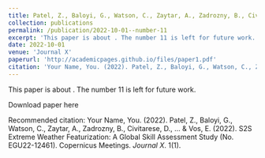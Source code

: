 ```yaml
---
title: Patel, Z., Baloyi, G., Watson, C., Zaytar, A., Zadrozny, B., Civitarese, D., ... & Vos, E. (2022). S2S Extreme Weather Featurization: A Global Skill Assessment Study (No. EGU22-12461). Copernicus Meetings.
collection: publications
permalink: /publication/2022-10-01--number-11
excerpt: 'This paper is about . The number 11 is left for future work.'
date: 2022-10-01
venue: 'Journal X'
paperurl: 'http://academicpages.github.io/files/paper1.pdf'
citation: 'Your Name, You. (2022). Patel, Z., Baloyi, G., Watson, C., Zaytar, A., Zadrozny, B., Civitarese, D., ... & Vos, E. (2022). S2S Extreme Weather Featurization: A Global Skill Assessment Study (No. EGU22-12461). Copernicus Meetings. <i>Journal X</i>. 1(1).'
---
```

This paper is about . The number 11 is left for future work.

Download paper here

Recommended citation: Your Name, You. (2022). Patel, Z., Baloyi, G., Watson, C., Zaytar, A., Zadrozny, B., Civitarese, D., ... & Vos, E. (2022). S2S Extreme Weather Featurization: A Global Skill Assessment Study (No. EGU22-12461). Copernicus Meetings. <i>Journal X</i>. 1(1).
